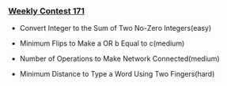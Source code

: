 ### [Weekly Contest 171](https://leetcode.com/contest/weekly-contest-171)

- Convert Integer to the Sum of Two No-Zero Integers(easy)

- Minimum Flips to Make a OR b Equal to c(medium)

- Number of Operations to Make Network Connected(medium)

- Minimum Distance to Type a Word Using Two Fingers(hard)
